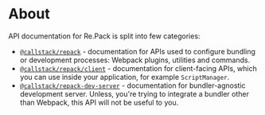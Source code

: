 # About

API documentation for Re.Pack is split into few categories:

- [`@callstack/repack`](./repack/index) - documentation for APIs used to configure bundling or development processes: Webpack plugins, utilities and commands.
- [`@callstack/repack/client`](./repack/client/index) - documentation for client-facing APIs, which you can use inside your application, for example `ScriptManager`.
- [`@callstack/repack-dev-server`](./dev-server/index) - documentation for bundler-agnostic development server. Unless, you're trying to integrate a bundler other than Webpack, this API will not be useful to you.

